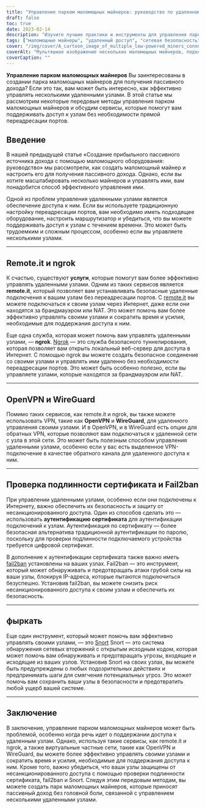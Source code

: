 ```yaml
---
title: "Управление парком маломощных майнеров: руководство по удаленному доступу и безопасности"
draft: false
toc: true
date: 2023-02-14
description: "Изучите лучшие практики и инструменты для управления парком маломощных майнеров, включая remote.it, ngrok, OpenVPN, WireGuard и другие."
tags: ["маломощные майнеры", "удаленный доступ", "сетевая безопасность", "опенвпн", "проволока", "фыркать", "нгрок"]
cover: "/img/cover/A_cartoon_image_of_multiple_low-powered_miners_connected.png"
coverAlt: "Мультяшное изображение нескольких маломощных майнеров, подключенных к сетевому концентратору с инструментами, обсуждаемыми в статье."
coverCaption: ""
---
```


**Управление парком маломощных майнеров**
Вы заинтересованы в создании парка маломощных майнеров для получения пассивного дохода? Если это так, вам может быть интересно, как эффективно управлять несколькими удаленными узлами. В этой статье мы рассмотрим некоторые передовые методы управления парком маломощных майнеров и обсудим сервисы, которые помогут вам поддерживать доступ к узлам без необходимости прямой переадресации портов.

## Введение
В нашей предыдущей статье «Создание прибыльного пассивного источника дохода с помощью маломощного оборудования: руководство» мы рассмотрели, как создать маломощный майнер и настроить его для получения пассивного дохода. Однако, если вы хотите масштабировать несколько майнеров и управлять ими, вам понадобится способ эффективного управления ими.

Одной из проблем управления удаленными узлами является обеспечение доступа к ним. Если вы используете традиционную настройку переадресации портов, вам необходимо иметь подходящее оборудование, настроить маршрутизатор и убедиться, что вы можете поддерживать доступ к узлам с течением времени. Это может быть трудоемким и сложным процессом, особенно если вы управляете несколькими узлами.

______

## Remote.it и ngrok

К счастью, существуют **услуги**, которые помогут вам более эффективно управлять удаленными узлами. Одним из таких сервисов является **remote.it**, который позволяет вам устанавливать безопасные удаленные подключения к вашим узлам без переадресации портов. С [remote.it](https://www.remote.it/) вы можете подключаться к своим узлам через Интернет, даже если они находятся за брандмауэром или NAT. Это может помочь вам более эффективно управлять своими узлами и сократить время и усилия, необходимые для поддержания доступа к ним.

Еще одна служба, которая может помочь вам управлять удаленными узлами, — **ngrok**. [Ngrok](https://ngrok.com/) — это служба безопасного туннелирования, которая позволяет вам открыть локальный веб-сервер для доступа в Интернет. С помощью ngrok вы можете создать безопасное соединение со своими узлами и управлять ими удаленно без необходимости переадресации портов. Это может быть особенно полезно, если вы управляете узлами, которые находятся за брандмауэром или NAT.

______

## OpenVPN и WireGuard

Помимо таких сервисов, как remote.it и ngrok, вы также можете использовать VPN, такие как **OpenVPN** и **WireGuard**, для удаленного управления своими узлами. И в OpenVPN, и в WireGuard есть опции для обратных VPN, которые позволяют вам подключаться к удаленной сети с узла в этой сети. Это может быть полезным способом управления удаленными узлами, особенно если у вас есть выделенное VPN-подключение в качестве обратного канала для удаленного доступа к ним.

______

## Проверка подлинности сертификата и Fail2ban

При управлении удаленными узлами, особенно если они подключены к Интернету, важно обеспечить их безопасность и защиту от несанкционированного доступа. Один из способов сделать это — использовать **аутентификацию сертификата** для аутентификации подключений к узлам. Аутентификация по сертификату — более безопасная альтернатива традиционной аутентификации по паролю, поскольку для проверки подлинности подключаемого устройства требуется цифровой сертификат.

В дополнение к аутентификации сертификата также важно иметь [fail2ban](https://www.fail2ban.org/wiki/index.php/Main_Page) установлены на ваших узлах. Fail2ban — это инструмент, который может обнаруживать и предотвращать атаки грубой силы на ваши узлы, блокируя IP-адреса, которые пытаются подключиться безуспешно. Установив fail2ban, вы можете снизить риск несанкционированного доступа к своим узлам и обеспечить их безопасность.

______

## фыркать

Еще один инструмент, который может помочь вам эффективно управлять своими узлами, — это [Snort](https://www.snort.org/) Snort — это система обнаружения сетевых вторжений с открытым исходным кодом, которая может помочь вам обнаруживать и предотвращать угрозы, входящие и исходящие из ваших узлов. Установив Snort на своих узлах, вы можете быть предупреждены о любых подозрительных действиях и предпринимать шаги для смягчения потенциальных угроз. Это может помочь вам сохранить ваши узлы в безопасности и предотвратить любой ущерб вашей системе.

______

## Заключение

В заключение, управление парком маломощных майнеров может быть проблемой, особенно когда речь идет о поддержании доступа к удаленным узлам. Однако, используя такие сервисы, как remote.it и ngrok, а также виртуальные частные сети, такие как OpenVPN и WireGuard, вы можете более эффективно управлять своими узлами и сократить время и усилия, необходимые для поддержания доступа к ним. Кроме того, важно убедиться, что ваши узлы защищены от несанкционированного доступа с помощью проверки подлинности сертификата, fail2ban и Snort. Следуя этим передовым методам, вы можете создать парк маломощных майнеров, которые приносят пассивный доход без головной боли, связанной с управлением несколькими удаленными узлами.
